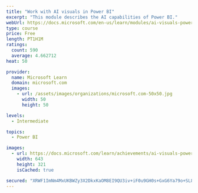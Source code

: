 ```yaml
---
title: "Work with AI visuals in Power BI"
excerpt: "This module describes the AI capabilities of Power BI."
webUrl: https://docs.microsoft.com/en-us/learn/modules/ai-visuals-power-bi/
type: course
price: Free
length: PT1H1M
ratings:
  count: 590
  average: 4.662712
heat: 50

provider:
  name: Microsoft Learn
  domain: microsoft.com
  images:
    - url: /assets/images/organizations/microsoft.com-50x50.jpg
      width: 50
      height: 50

levels:
  - Intermediate

topics:
  - Power BI

images:
  - url: https://docs.microsoft.com/learn/achievements/ai-visuals-power-bi-social.png
    width: 643
    height: 321
    isCached: true

secured: "XRWF1ImNm4MxUKBWZy3X2DkxKaOM8EI9QU3iv+iF0u9GH0s+GxG6Ya79o+SL8tmaXiyCXsiEqucJ9xCVLWTee3Fn/jdDGHFWwkZEh51e7zKIOIuZswLQnud5ZWvwCAoOLaLl/ZDyy6rbyg/1Lpwj56UBcXFYpygSOcw+tKVnJNUVHXG3EU7zFoNNPmQ5tzM6BQFXnovF+8Wh3tnuGQYP03u7AQP1GJQKQxYi0tJtFI08BAq5MXpPpf5oCTzEhXcIautMU4AJzotumTiq/+dzEP/mks/NXgQ4PAQ9cfOLRiLzOISFVwHzYMpiM9Mxry9HMk02do/nxU7KsYcG+E3R2nRtXTfK5Tq7FLGGTP+BlOgEGLjUq8cfmcCXi28WHPSPgFjXdfQOYRilfA65DFSJuwXSi4TkW7hFo8BnIlYA2Ig=;58s+H0fNGHw/eAiwJEvQLA=="
---
```


